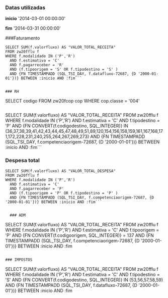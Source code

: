 ### Datas utilizadas
**inicio** '2014-03-01 00:00:00'

**fim** '2014-03-31 00:00:00'


###Faturamento
```
SELECT SUM(f.valorfluxo) AS "VALOR_TOTAL_RECEITA"
FROM zw20fflu f
WHERE f.modalidade IN ('P','R')
  AND f.estimativa = 'C'
  AND f.pagarreceber = 'R'
  AND (f.tipoorigem = 'S' OR f.tipodestino = 'S' )
  AND {FN TIMESTAMPADD (SQL_TSI_DAY, f.datafluxo-72687, {D '2000-01-01'})} BETWEEN :inicio AND :fim```


### RH
```
SELECT codigo
FROM zw20fcop cop WHERE cop.classe = '004'
```

```
SELECT SUM(f.valorfluxo) AS "VALOR_TOTAL_RECEITA"
FROM zw20fflu f
WHERE f.modalidade IN ('P','R')
  AND f.estimativa = 'C'
  AND f.tipodestino = 'P'
  AND {FN CONVERT(f.codigodestino, SQL_INTEGER)} IN (36,37,38,39,41,42,43,44,45,47,48,49,51,89,120,154,156,158,159,161,167,168,171,172,228,231,240,255,264,267,269,273)
  AND {FN TIMESTAMPADD (SQL_TSI_DAY, f.competenciaorigem-72687, {D '2000-01-01'})}
       BETWEEN :inicio AND :fim```

### Despesa total
```
SELECT SUM(f.valorfluxo) AS "VALOR_TOTAL_DESPESA"
FROM zw20fflu f
WHERE f.modalidade IN ('P','R')
  AND f.estimativa = 'C'
  AND f.pagarreceber = 'P'
  AND (f.tipoorigem = 'P' OR f.tipodestino = 'P' )
  AND {FN TIMESTAMPADD (SQL_TSI_DAY, f.competenciaorigem-72687, {D '2000-01-01'})} BETWEEN :inicio AND :fim```


  ### ADM
 ```
SELECT SUM(f.valorfluxo) AS "VALOR_TOTAL_RECEITA"
FROM zw20fflu f
WHERE f.modalidade IN ('P','R')
  AND f.estimativa = 'C'
  AND f.tipoorigem = 'P'
  AND {FN CONVERT(f.codigoorigem, SQL_INTEGER)} = 137
  AND {FN TIMESTAMPADD (SQL_TSI_DAY, f.competenciaorigem-72687, {D '2000-01-01'})}
      BETWEEN :inicio AND :fim
  ```

### IMPOSTOS
```
SELECT SUM(f.valorfluxo) AS "VALOR_TOTAL_RECEITA"
FROM zw20fflu f
WHERE f.modalidade IN ('P','R')
  AND f.estimativa = 'C'
  AND f.tipodestino = 'S'
  AND {FN CONVERT(f.codigodestino, SQL_INTEGER)} IN (53,56,57,58,59)
  AND {FN TIMESTAMPADD (SQL_TSI_DAY, f.datafluxo-72687, {D '2000-01-01'})}
      BETWEEN :inicio AND :fim
```